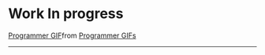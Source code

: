 <h1>Work In progress</h1>
<div class="tenor-gif-embed" data-postid="16947823384733843530" data-share-method="host" data-aspect-ratio="1.2029" data-width="100%"><a href="https://tenor.com/view/programmer-gif-16947823384733843530">Programmer GIF</a>from <a href="https://tenor.com/search/programmer-gifs">Programmer GIFs</a></div> <script type="text/javascript" async src="https://tenor.com/embed.js"></script>
<hr>
